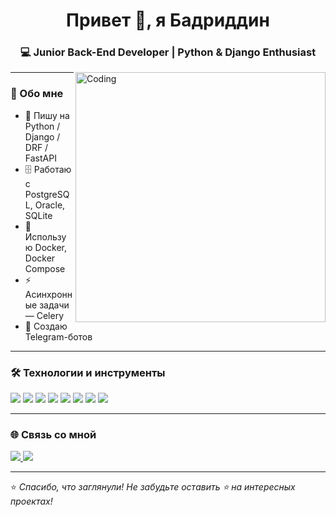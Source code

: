 <h1 align="center">Привет 👋, я Бадриддин</h1>
<h3 align="center">💻 Junior Back-End Developer | Python & Django Enthusiast</h3>

<img align="right" alt="Coding" width="400" src="https://media.giphy.com/media/qgQUggAC3Pfv687qPC/giphy.gif">

---

### 🚀 Обо мне  
- 🐍 Пишу на Python / Django / DRF / FastAPI  
- 🗄 Работаю с PostgreSQL, Oracle, SQLite  
- 🐳 Использую Docker, Docker Compose  
- ⚡ Асинхронные задачи — Celery  
- 🤖 Создаю Telegram-ботов  

---

### 🛠 Технологии и инструменты  
<p align="left">
  <img src="https://img.shields.io/badge/Python-3776AB?style=for-the-badge&logo=python&logoColor=white"/>
  <img src="https://img.shields.io/badge/Django-092E20?style=for-the-badge&logo=django&logoColor=white"/>
  <img src="https://img.shields.io/badge/DRF-red?style=for-the-badge&logo=django&logoColor=white"/>
  <img src="https://img.shields.io/badge/FastAPI-009688?style=for-the-badge&logo=fastapi&logoColor=white"/>
  <img src="https://img.shields.io/badge/PostgreSQL-316192?style=for-the-badge&logo=postgresql&logoColor=white"/>
  <img src="https://img.shields.io/badge/Oracle-F80000?style=for-the-badge&logo=oracle&logoColor=white"/>
  <img src="https://img.shields.io/badge/Docker-2496ED?style=for-the-badge&logo=docker&logoColor=white"/>
  <img src="https://img.shields.io/badge/Linux-FCC624?style=for-the-badge&logo=linux&logoColor=black"/>
</p>

<!--
---

### 📊 GitHub Статистика  
<p align="center">
  <img src="https://github-readme-stats.vercel.app/api?username=badri70&show_icons=true&theme=tokyonight" alt="stats" />
  <img src="https://github-readme-stats.vercel.app/api/top-langs/?username=badri70&layout=compact&theme=tokyonight" alt="langs" />
</p>

-->
---

### 🌐 Связь со мной  
<p align="left">
  <a href="https://www.linkedin.com/in/badriddin-nazhmudinov-285720270/" target="_blank">
    <img src="https://img.shields.io/badge/LinkedIn-0077B5?style=for-the-badge&logo=linkedin&logoColor=white"/>
  </a>
  <a href="https://t.me/nb_bits" target="_blank">
    <img src="https://img.shields.io/badge/Telegram-2CA5E0?style=for-the-badge&logo=telegram&logoColor=white"/>
  </a>
</p>

---

⭐️ *Спасибо, что заглянули! Не забудьте оставить ⭐️ на интересных проектах!*
